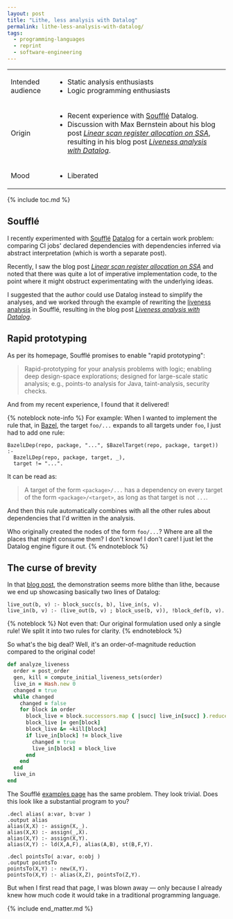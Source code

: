 ```yaml
---
layout: post
title: "Lithe, less analysis with Datalog"
permalink: lithe-less-analysis-with-datalog/
tags:
  - programming-languages
  - reprint
  - software-engineering
---
```


<div class="publication-notes">
  <table>
    <tr>
      <td>Intended audience</td>
      <td><ul>
        <li>Static analysis enthusiasts</li>
        <li>Logic programming enthusiasts</li>
      </ul></td>
    </tr>
    <tr>
      <td>Origin</td>
      <td><ul>
        <li>Recent experience with <a href="https://souffle-lang.github.io/">Soufflé</a> Datalog.</li>
        <li>Discussion with Max Bernstein about his blog post <a href="https://bernsteinbear.com/blog/linear-scan/"><i>Linear scan register allocation on SSA</i></a>, resulting in his blog post <a href="https://bernsteinbear.com/blog/liveness-datalog/"><i>Liveness analysis with Datalog</i></a>.</li>
      </ul></td>
    </tr>
    <tr>
      <td>Mood</td>
      <td><ul>
        <li>Liberated</li>
      </ul></td>
    </tr>
  </table>
</div>

{% include toc.md %}

## Soufflé

I recently experimented with [Soufflé][souffle] [Datalog][datalog] for a certain work problem: comparing CI jobs' declared dependencies with dependencies inferred via abstract interpretation (which is worth a separate post).

[souffle]: https://souffle-lang.github.io/
[datalog]: https://en.wikipedia.org/wiki/Datalog

Recently, I saw the blog post [*Linear scan register allocation on SSA*](https://bernsteinbear.com/blog/linear-scan/) and noted that there was quite a lot of imperative implementation code, to the point where it might obstruct experimentating with the underlying ideas.

I suggested that the author could use Datalog instead to simplify the analyses, and we worked through the example of rewriting the [liveness analysis](https://en.wikipedia.org/wiki/Live-variable_analysis) in Soufflé, resulting in the blog post [*Liveness analysis with Datalog*](https://bernsteinbear.com/blog/liveness-datalog/).

## Rapid prototyping

As per its homepage, Soufflé promises to enable "rapid prototyping":

> Rapid-prototyping for your analysis problems with logic; enabling deep design-space explorations; designed for large-scale static analysis; e.g., points-to analysis for Java, taint-analysis, security checks.

And from my recent experience, I found that it delivered!

{% noteblock note-info %}
<span class="note-tag note-info">For example:</span> When I wanted to implement the rule that, in [Bazel][bazel], the target
`foo/...` expands to all targets under `foo`, I just had to add one rule:

[bazel]: https://bazel.build/

```datalog
BazelLDep(repo, package, "...", $BazelTarget(repo, package, target)) :-
  BazelLDep(repo, package, target, _),
  target != "...".
```

It can be read as:

> A target of the form `<package>/...` has a dependency on every target of the form `<package>/<target>`, as long as that target is not `...`.

And then this rule automatically combines with all the other rules about dependencies that I'd written in the analysis.

Who originally created the nodes of the form `foo/...`? Where are all the places that might consume them? I don't know! I don't care! I just let the Datalog engine figure it out.
{% endnoteblock %}

## The curse of brevity

In that [blog post](https://bernsteinbear.com/blog/liveness-datalog/), the demonstration seems more blithe than lithe, because we end up showcasing basically two lines of Datalog:

```datalog
live_out(b, v) :- block_succ(s, b), live_in(s, v).
live_in(b, v) :- (live_out(b, v) ; block_use(b, v)), !block_def(b, v).
```

{% noteblock %}
<span class="note-tag">Not even that:</span> Our original formulation used only a single rule! We split it into two rules for clarity.
{% endnoteblock %}

So what's the big deal? Well, it's an order-of-magnitude reduction compared to the original code!

```ruby
def analyze_liveness
  order = post_order
  gen, kill = compute_initial_liveness_sets(order)
  live_in = Hash.new 0
  changed = true
  while changed
    changed = false
    for block in order
      block_live = block.successors.map { |succ| live_in[succ] }.reduce(0, :|)
      block_live |= gen[block]
      block_live &= ~kill[block]
      if live_in[block] != block_live
        changed = true
        live_in[block] = block_live
      end
    end
  end
  live_in
end
```



The Soufflé [examples page](https://souffle-lang.github.io/examples) has the same problem. They look trivial. Does this look like a substantial program to you?

```datalog
.decl alias( a:var, b:var )
.output alias
alias(X,X) :- assign(X,_).
alias(X,X) :- assign(_,X).
alias(X,Y) :- assign(X,Y).
alias(X,Y) :- ld(X,A,F), alias(A,B), st(B,F,Y).

.decl pointsTo( a:var, o:obj )
.output pointsTo
pointsTo(X,Y) :- new(X,Y).
pointsTo(X,Y) :- alias(X,Z), pointsTo(Z,Y).
```

But when I first read that page, I was blown away — only because I already knew how much code it would take in a traditional programming language.

{% include end_matter.md %}

